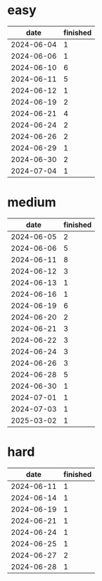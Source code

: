 easy
===

| date | finished |
| --- | --- |
| 2024-06-04 | 1 |
| 2024-06-06 | 1 |
| 2024-06-10 | 6 |
| 2024-06-11 | 5 |
| 2024-06-12 | 1 |
| 2024-06-19 | 2 |
| 2024-06-21 | 4 |
| 2024-06-24 | 2 |
| 2024-06-26 | 2 |
| 2024-06-29 | 1 |
| 2024-06-30 | 2 |
| 2024-07-04 | 1 |

medium
===

| date | finished |
| --- | --- |
| 2024-06-05 | 2 |
| 2024-06-06 | 5 |
| 2024-06-11 | 8 |
| 2024-06-12 | 3 |
| 2024-06-13 | 1 |
| 2024-06-16 | 1 |
| 2024-06-19 | 6 |
| 2024-06-20 | 2 |
| 2024-06-21 | 3 |
| 2024-06-22 | 3 |
| 2024-06-24 | 3 |
| 2024-06-26 | 3 |
| 2024-06-28 | 5 |
| 2024-06-30 | 1 |
| 2024-07-01 | 1 |
| 2024-07-03 | 1 |
| 2025-03-02 | 1 |

hard
===

| date | finished |
| --- | --- |
| 2024-06-11 | 1 |
| 2024-06-14 | 1 |
| 2024-06-19 | 1 |
| 2024-06-21 | 1 |
| 2024-06-24 | 1 |
| 2024-06-25 | 1 |
| 2024-06-27 | 2 |
| 2024-06-28 | 1 |

